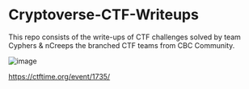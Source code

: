 # Cryptoverse-CTF-Writeups

This repo consists of the write-ups of CTF challenges solved by team Cyphers & nCreeps the branched CTF teams from CBC Community.

![image](https://user-images.githubusercontent.com/116542156/197469889-080072b8-50d5-488b-b8de-3255b15fc48f.png)

https://ctftime.org/event/1735/
